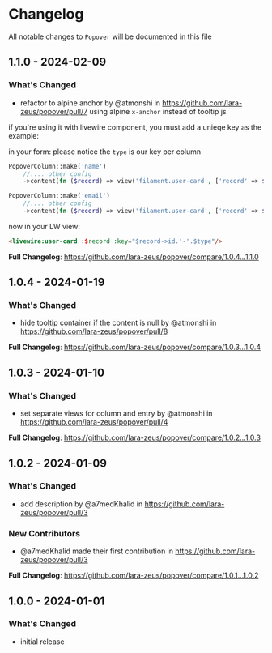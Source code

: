 # Changelog

All notable changes to `Popover` will be documented in this file

## 1.1.0 - 2024-02-09

### What's Changed

* refactor to alpine anchor by @atmonshi in https://github.com/lara-zeus/popover/pull/7
  using alpine `x-anchor` instead of tooltip js

if you're using it with livewire component, you must add a unieqe key as the example:

in your form:
please notice the `type` is our key per column

```php
PopoverColumn::make('name')
    //.... other config
    ->content(fn ($record) => view('filament.user-card', ['record' => $record, 'type' => 'name'])),

PopoverColumn::make('email')
    //.... other config
    ->content(fn ($record) => view('filament.user-card', ['record' => $record, 'type' => 'email'])),

```
now in your LW view:

```html
<livewire:user-card :$record :key="$record->id.'-'.$type"/>

```
**Full Changelog**: https://github.com/lara-zeus/popover/compare/1.0.4...1.1.0

## 1.0.4 - 2024-01-19

### What's Changed

* hide tooltip container if the content is null by @atmonshi in https://github.com/lara-zeus/popover/pull/8

**Full Changelog**: https://github.com/lara-zeus/popover/compare/1.0.3...1.0.4

## 1.0.3 - 2024-01-10

### What's Changed

* set separate views for column and entry by @atmonshi in https://github.com/lara-zeus/popover/pull/4

**Full Changelog**: https://github.com/lara-zeus/popover/compare/1.0.2...1.0.3

## 1.0.2 - 2024-01-09

### What's Changed

* add description by @a7medKhalid in https://github.com/lara-zeus/popover/pull/3

### New Contributors

* @a7medKhalid made their first contribution in https://github.com/lara-zeus/popover/pull/3

**Full Changelog**: https://github.com/lara-zeus/popover/compare/1.0.1...1.0.2

## 1.0.0 - 2024-01-01

### What's Changed

- initial release
